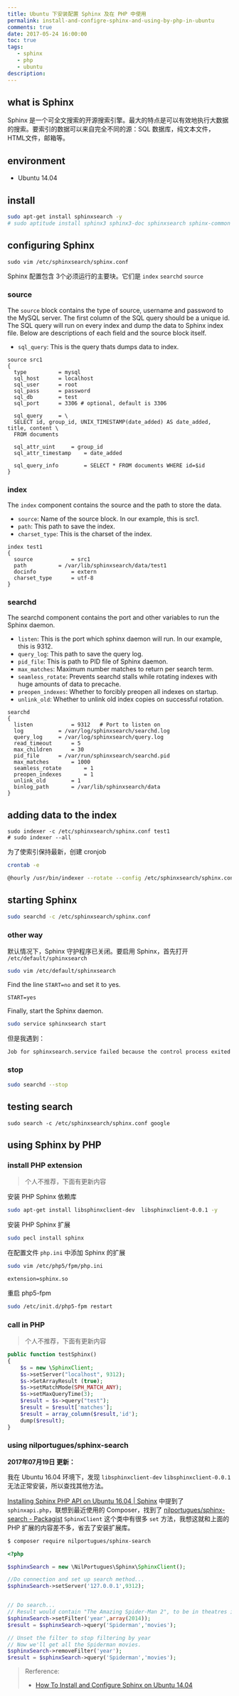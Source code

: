 ```yaml
---
title: Ubuntu 下安装配置 Sphinx 及在 PHP 中使用
permalink: install-and-configre-sphinx-and-using-by-php-in-ubuntu
comments: true
date: 2017-05-24 16:00:00
toc: true
tags:
   - sphinx
   - php
   - ubuntu
description:
---
```


## what is Sphinx
Sphinx 是一个可全文搜索的开源搜索引擎。最大的特点是可以有效地执行大数据的搜索。要索引的数据可以来自完全不同的源：SQL 数据库，纯文本文件，HTML文件，邮箱等。

## environment
- Ubuntu 14.04

## install
``` bash
sudo apt-get install sphinxsearch -y
# sudo aptitude install sphinx3 sphinx3-doc sphinxsearch sphinx-common -y
```

## configuring Sphinx
```
sudo vim /etc/sphinxsearch/sphinx.conf
```
Sphinx 配置包含 3个必须运行的主要块。它们是 `index` `searchd` `source`

<!-- more -->

### source
The `source` block contains the type of source, username and password to the MySQL server. The first column of the SQL query should be a unique id. The SQL query will run on every index and dump the data to Sphinx index file. Below are descriptions of each field and the source block itself.

- `sql_query`: This is the query thats dumps data to index.

```
source src1
{
  type          = mysql
  sql_host      = localhost
  sql_user      = root
  sql_pass      = password
  sql_db        = test
  sql_port      = 3306 # optional, default is 3306

  sql_query     = \
  SELECT id, group_id, UNIX_TIMESTAMP(date_added) AS date_added, title, content \
  FROM documents

  sql_attr_uint     = group_id
  sql_attr_timestamp    = date_added

  sql_query_info        = SELECT * FROM documents WHERE id=$id
}
```

### index
The `index` component contains the source and the path to store the data.

- `source`: Name of the source block. In our example, this is src1.
- `path`: This path to save the index.
- `charset_type`: This is the charset of the index.

```
index test1
{
  source            = src1
  path          = /var/lib/sphinxsearch/data/test1
  docinfo           = extern
  charset_type      = utf-8
}
```

### searchd
The searchd component contains the port and other variables to run the Sphinx daemon.

- `listen`: This is the port which sphinx daemon will run. In our example, this is 9312.
- `query_log`: This path to save the query log.
- `pid_file`: This is path to PID file of Sphinx daemon.
- `max_matches`: Maximum number matches to return per search term.
- `seamless_rotate`: Prevents searchd stalls while rotating indexes with huge amounts of data to precache.
- `preopen_indexes`: Whether to forcibly preopen all indexes on startup.
- `unlink_old`: Whether to unlink old index copies on successful rotation.

```
searchd
{
  listen            = 9312   # Port to listen on
  log           = /var/log/sphinxsearch/searchd.log
  query_log     = /var/log/sphinxsearch/query.log
  read_timeout      = 5
  max_children      = 30
  pid_file      = /var/run/sphinxsearch/searchd.pid
  max_matches       = 1000
  seamless_rotate       = 1
  preopen_indexes       = 1
  unlink_old        = 1
  binlog_path       = /var/lib/sphinxsearch/data
}
```

## adding data to the index
```
sudo indexer -c /etc/sphinxsearch/sphinx.conf test1
# sudo indexer --all
```

为了使索引保持最新，创建 cronjob

``` bash
crontab -e
```
``` bash
@hourly /usr/bin/indexer --rotate --config /etc/sphinxsearch/sphinx.conf --all
```

## starting Sphinx
``` bash
sudo searchd -c /etc/sphinxsearch/sphinx.conf
```

### other way
默认情况下，Sphinx 守护程序已关闭。要启用 Sphinx，首先打开 `/etc/default/sphinxsearch`
``` bash
sudo vim /etc/default/sphinxsearch
```
Find the line `START=no` and set it to yes.
```
START=yes
```
Finally, start the Sphinx daemon.
``` bash
sudo service sphinxsearch start
```
但是我遇到：
``` bash
Job for sphinxsearch.service failed because the control process exited with error code. See "systemctl status sphinxsearch.service" and "journalctl -xe" for details
```

### stop
``` bash
sudo searchd --stop
```

## testing search
```
sudo search -c /etc/sphinxsearch/sphinx.conf google
```

## using Sphinx by PHP
### install PHP extension
> 个人不推荐，下面有更新内容

安装 PHP Sphinx 依赖库
``` bash
sudo apt-get install libsphinxclient-dev  libsphinxclient-0.0.1 -y
```
安装 PHP Sphinx 扩展
``` bash
sudo pecl install sphinx
```
在配置文件 `php.ini` 中添加 Sphinx 的扩展
``` bash
sudo vim /etc/php5/fpm/php.ini
```
```
extension=sphinx.so
```
重启 php5-fpm
``` bash
sudo /etc/init.d/php5-fpm restart
```

### call in PHP
> 个人不推荐，下面有更新内容

``` php
public function testSphinx()
{
	$s = new \SphinxClient;
	$s->setServer("localhost", 9312);
	$s->SetArrayResult (true);
	$s->setMatchMode(SPH_MATCH_ANY);
	$s->setMaxQueryTime(3);
	$result = $s->query("test");
	$result = $result['matches'];
	$result = array_column($result,'id');
	dump($result);
}
```

### using nilportugues/sphinx-search
**2017年07月19日 更新：**

我在 Ubuntu 16.04 环境下，发现 `libsphinxclient-dev` `libsphinxclient-0.0.1` 无法正常安装，所以查找其他方法。

[Installing Sphinx PHP API on Ubuntu 16.04 | Sphinx](http://sphinxsearch.com/forum/view.html?id=15228) 中提到了 `sphinxapi.php`，联想到最近使用的 Composer，找到了 [nilportugues/sphinx-search - Packagist](https://packagist.org/packages/nilportugues/sphinx-search) `SphinxClient` 这个类中有很多 `set` 方法，我想这就和上面的 PHP 扩展的内容差不多，省去了安装扩展库。

``` bash
$ composer require nilportugues/sphinx-search
```

``` php
<?php

$sphinxSearch = new \NilPortugues\Sphinx\SphinxClient();

//Do connection and set up search method...
$sphinxSearch->setServer('127.0.0.1',9312);


// Do search...
// Result would contain "The Amazing Spider-Man 2", to be in theatres in 2014.
$sphinxSearch->setFilter('year',array(2014));
$result = $sphinxSearch->query('Spiderman','movies');

// Unset the filter to stop filtering by year
// Now we'll get all the Spiderman movies.
$sphinxSearch->removeFilter('year');
$result = $sphinxSearch->query('Spiderman','movies');
```

> Rerference:
> - [How To Install and Configure Sphinx on Ubuntu 14.04](https://www.digitalocean.com/community/tutorials/how-to-install-and-configure-sphinx-on-ubuntu-14-04)
